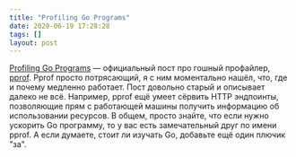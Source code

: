 ```yaml
---
title: "Profiling Go Programs"
date: 2020-06-19 17:28:28
tags: []
layout: post
---
```


[Profiling Go Programs](https://blog.golang.org/pprof) — официальный пост про гошный профайлер, [pprof](https://golang.org/pkg/runtime/pprof/). Pprof просто потрясающий, я с ним моментально нашёл, что, где и почему медленно работает. Пост довольно старый и описывает далеко не всё. Например, pprof ещё умеет сёрвить HTTP эндпоинты, позволяющие прям с работающей машины получить информацию об использовании ресурсов. В общем, просто знайте, что если нужно ускорить Go программу, то у вас есть замечательный друг по имени pprof. А если думаете, стоит ли изучать Go, добавьте ещё один плючик "за".
